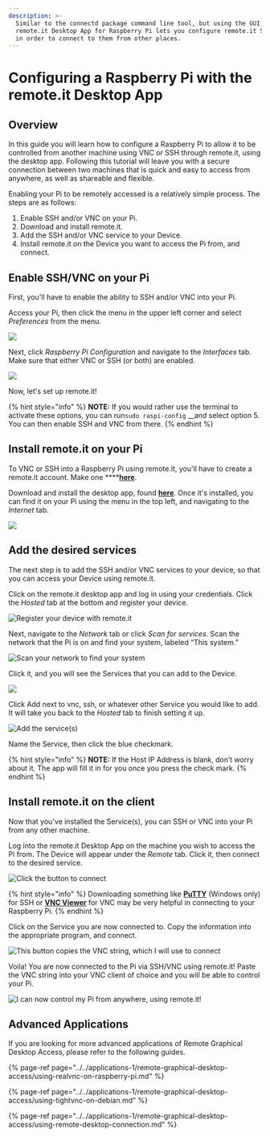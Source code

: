 ```yaml
---
description: >-
  Similar to the connectd package command line tool, but using the GUI, the
  remote.it Desktop App for Raspberry Pi lets you configure remote.it Services
  in order to connect to them from other places.
---
```


# Configuring a Raspberry Pi with the remote.it Desktop App

## Overview

In this guide you will learn how to configure a Raspberry Pi to allow it to be controlled from another machine using VNC or SSH through remote.it, using the desktop app. Following this tutorial will leave you with a secure connection between two machines that is quick and easy to access from anywhere, as well as shareable and flexible.

Enabling your Pi to be remotely accessed is a relatively simple process. The steps are as follows:

1. Enable SSH and/or VNC on your Pi.
2. Download and install remote.it.
3. Add the SSH and/or VNC service to your Device.
4. Install remote.it on the Device you want to access the Pi from, and connect.

## Enable SSH/VNC on your Pi

First, you'll have to enable the ability to SSH and/or VNC into your Pi. 

Access your Pi, then click the menu in the upper left corner and select _Preferences_ from the menu. 

![](../../.gitbook/assets/1%20%286%29.png)

Next, click _Raspberry Pi Configuration_ and navigate to the _Interfaces_ tab. Make sure that either VNC or SSH \(or both\) are enabled. 

![](../../.gitbook/assets/2.png)

Now, let's set up remote.it! 

{% hint style="info" %}
**NOTE:** If you would rather use the terminal to activate these options, you can run`sudo raspi-config` __and select option 5. You can then enable SSH and VNC from there.
{% endhint %}

## Install remote.it on your Pi

To VNC or SSH into a Raspberry Pi using remote.it, you'll have to create a remote.it account. Make one ****[**here**](https://app.remote.it/auth/#/sign-up).

Download and install the desktop app, found [**here**](https://github.com/remoteit/desktop/releases/latest). Once it's installed, you can find it on your Pi using the menu in the top left, and navigating to the _Internet_ tab.

![](../../.gitbook/assets/screen-shot-2020-02-20-at-5.49.04-pm.png)

## Add the desired services

The next step is to add the SSH and/or VNC services to your device, so that you can access your Device using remote.it.

Click on the remote.it desktop app and log in using your credentials. Click the _Hosted_ tab at the bottom and register your device.

![Register your device with remote.it](../../.gitbook/assets/screen-shot-2020-02-20-at-5.52.14-pm.png)

Next, navigate to the _Network_ tab or click _Scan for services_. Scan the network that the Pi is on and find your system, labeled “This system.” 

![Scan your network to find your system](../../.gitbook/assets/screen-shot-2020-02-20-at-5.53.01-pm.png)

Click it, and you will see the Services that you can add to the Device. 

![](../../.gitbook/assets/screen-shot-2020-02-20-at-5.53.41-pm.png)

Click Add next to vnc, ssh, or whatever other Service you would like to add. It will take you back to the _Hosted_ tab to finish setting it up. 

![Add the service\(s\)](../../.gitbook/assets/screen-shot-2020-02-20-at-5.54.23-pm.png)

Name the Service, then click the blue checkmark.

{% hint style="info" %}
**NOTE:** If the Host IP Address is blank, don’t worry about it. The app will fill it in for you once you press the check mark.
{% endhint %}

## Install remote.it on the client

Now that you've installed the Service\(s\), you can SSH or VNC into your Pi from any other machine. 

Log into the remote.it Desktop App on the machine you wish to access the Pi from. The Device will appear under the _Remote_ tab. Click it, then connect to the desired service. 

![Click the button to connect](../../.gitbook/assets/screen-shot-2020-02-20-at-5.57.45-pm%20%281%29.png)

{% hint style="info" %}
Downloading something like [**PuTTY**](https://www.chiark.greenend.org.uk/~sgtatham/putty/) \(Windows only\) for SSH or [**VNC Viewer**](https://www.realvnc.com/en/connect/download/viewer/) for VNC may be very helpful in connecting to your Raspberry Pi.
{% endhint %}

Click on the Service you are now connected to. Copy the information into the appropriate program, and connect. 

![This button copies the VNC string, which I will use to connect](../../.gitbook/assets/screen-shot-2020-02-20-at-5.58.13-pm%20%281%29.png)

Voila! You are now connected to the Pi via SSH/VNC using remote.it! Paste the VNC string into your VNC client of choice and you will be able to control your Pi.

![I can now control my Pi from anywhere, using remote.it!](../../.gitbook/assets/screen-shot-2020-02-20-at-5.58.59-pm.png)

## Advanced Applications

If you are looking for more advanced applications of Remote Graphical Desktop Access, please refer to the following guides.

{% page-ref page="../../applications-1/remote-graphical-desktop-access/using-realvnc-on-raspberry-pi.md" %}

{% page-ref page="../../applications-1/remote-graphical-desktop-access/using-tightvnc-on-debian.md" %}

{% page-ref page="../../applications-1/remote-graphical-desktop-access/using-remote-desktop-connection.md" %}

